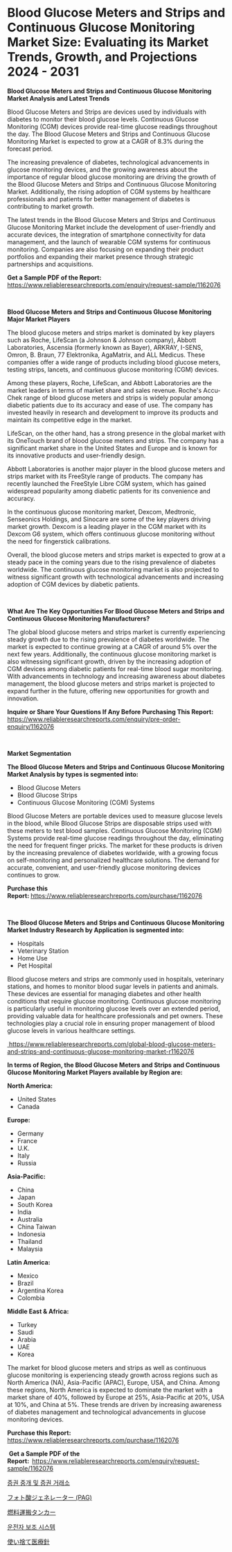 <p><h1>Blood Glucose Meters and Strips and Continuous Glucose Monitoring Market Size: Evaluating its Market Trends, Growth, and Projections 2024 - 2031</h1></p><p><strong>Blood Glucose Meters and Strips and Continuous Glucose Monitoring Market Analysis and Latest Trends</strong></p>
<p><p>Blood Glucose Meters and Strips are devices used by individuals with diabetes to monitor their blood glucose levels. Continuous Glucose Monitoring (CGM) devices provide real-time glucose readings throughout the day. The Blood Glucose Meters and Strips and Continuous Glucose Monitoring Market is expected to grow at a CAGR of 8.3% during the forecast period.</p><p>The increasing prevalence of diabetes, technological advancements in glucose monitoring devices, and the growing awareness about the importance of regular blood glucose monitoring are driving the growth of the Blood Glucose Meters and Strips and Continuous Glucose Monitoring Market. Additionally, the rising adoption of CGM systems by healthcare professionals and patients for better management of diabetes is contributing to market growth.</p><p>The latest trends in the Blood Glucose Meters and Strips and Continuous Glucose Monitoring Market include the development of user-friendly and accurate devices, the integration of smartphone connectivity for data management, and the launch of wearable CGM systems for continuous monitoring. Companies are also focusing on expanding their product portfolios and expanding their market presence through strategic partnerships and acquisitions.</p></p>
<p><strong>Get a Sample PDF of the Report:&nbsp;</strong> <a href="https://www.reliableresearchreports.com/enquiry/request-sample/1162076">https://www.reliableresearchreports.com/enquiry/request-sample/1162076</a></p>
<p>&nbsp;</p>
<p><strong>Blood Glucose Meters and Strips and Continuous Glucose Monitoring Major Market Players</strong></p>
<p><p>The blood glucose meters and strips market is dominated by key players such as Roche, LifeScan (a Johnson & Johnson company), Abbott Laboratories, Ascensia (formerly known as Bayer), ARKRAY, I-SENS, Omron, B. Braun, 77 Elektronika, AgaMatrix, and ALL Medicus. These companies offer a wide range of products including blood glucose meters, testing strips, lancets, and continuous glucose monitoring (CGM) devices.</p><p>Among these players, Roche, LifeScan, and Abbott Laboratories are the market leaders in terms of market share and sales revenue. Roche's Accu-Chek range of blood glucose meters and strips is widely popular among diabetic patients due to its accuracy and ease of use. The company has invested heavily in research and development to improve its products and maintain its competitive edge in the market.</p><p>LifeScan, on the other hand, has a strong presence in the global market with its OneTouch brand of blood glucose meters and strips. The company has a significant market share in the United States and Europe and is known for its innovative products and user-friendly design.</p><p>Abbott Laboratories is another major player in the blood glucose meters and strips market with its FreeStyle range of products. The company has recently launched the FreeStyle Libre CGM system, which has gained widespread popularity among diabetic patients for its convenience and accuracy.</p><p>In the continuous glucose monitoring market, Dexcom, Medtronic, Senseonics Holdings, and Sinocare are some of the key players driving market growth. Dexcom is a leading player in the CGM market with its Dexcom G6 system, which offers continuous glucose monitoring without the need for fingerstick calibrations.</p><p>Overall, the blood glucose meters and strips market is expected to grow at a steady pace in the coming years due to the rising prevalence of diabetes worldwide. The continuous glucose monitoring market is also projected to witness significant growth with technological advancements and increasing adoption of CGM devices by diabetic patients.</p></p>
<p>&nbsp;</p>
<p><strong>What Are The Key Opportunities For Blood Glucose Meters and Strips and Continuous Glucose Monitoring Manufacturers?</strong></p>
<p><p>The global blood glucose meters and strips market is currently experiencing steady growth due to the rising prevalence of diabetes worldwide. The market is expected to continue growing at a CAGR of around 5% over the next few years. Additionally, the continuous glucose monitoring market is also witnessing significant growth, driven by the increasing adoption of CGM devices among diabetic patients for real-time blood sugar monitoring. With advancements in technology and increasing awareness about diabetes management, the blood glucose meters and strips market is projected to expand further in the future, offering new opportunities for growth and innovation.</p></p>
<p><strong>Inquire or Share Your Questions If Any Before Purchasing This Report:</strong> <a href="https://www.reliableresearchreports.com/enquiry/pre-order-enquiry/1162076">https://www.reliableresearchreports.com/enquiry/pre-order-enquiry/1162076</a></p>
<p>&nbsp;</p>
<p><strong>Market Segmentation</strong></p>
<p><strong>The Blood Glucose Meters and Strips and Continuous Glucose Monitoring Market Analysis by types is segmented into:</strong></p>
<p><ul><li>Blood Glucose Meters</li><li>Blood Glucose Strips</li><li>Continuous Glucose Monitoring (CGM) Systems</li></ul></p>
<p><p>Blood Glucose Meters are portable devices used to measure glucose levels in the blood, while Blood Glucose Strips are disposable strips used with these meters to test blood samples. Continuous Glucose Monitoring (CGM) Systems provide real-time glucose readings throughout the day, eliminating the need for frequent finger pricks. The market for these products is driven by the increasing prevalence of diabetes worldwide, with a growing focus on self-monitoring and personalized healthcare solutions. The demand for accurate, convenient, and user-friendly glucose monitoring devices continues to grow.</p></p>
<p><strong>Purchase this Report:&nbsp;</strong><a href="https://www.reliableresearchreports.com/purchase/1162076">https://www.reliableresearchreports.com/purchase/1162076</a></p>
<p>&nbsp;</p>
<p><strong>The Blood Glucose Meters and Strips and Continuous Glucose Monitoring Market Industry Research by Application is segmented into:</strong></p>
<p><ul><li>Hospitals</li><li>Veterinary Station</li><li>Home Use</li><li>Pet Hospital</li></ul></p>
<p><p>Blood glucose meters and strips are commonly used in hospitals, veterinary stations, and homes to monitor blood sugar levels in patients and animals. These devices are essential for managing diabetes and other health conditions that require glucose monitoring. Continuous glucose monitoring is particularly useful in monitoring glucose levels over an extended period, providing valuable data for healthcare professionals and pet owners. These technologies play a crucial role in ensuring proper management of blood glucose levels in various healthcare settings.</p></p>
<p><a href="https://www.reliableresearchreports.com/global-blood-glucose-meters-and-strips-and-continuous-glucose-monitoring-market-r1162076">&nbsp;https://www.reliableresearchreports.com/global-blood-glucose-meters-and-strips-and-continuous-glucose-monitoring-market-r1162076</a></p>
<p><strong>In terms of Region, the Blood Glucose Meters and Strips and Continuous Glucose Monitoring Market Players available by Region are:</strong></p>
<p>
    <p> <strong> North America: </strong>
        <ul>
            <li>United States</li>
            <li>Canada</li>
        </ul>
        </p> 
    <p> <strong> Europe: </strong>
        <ul>
            <li>Germany</li>
            <li>France</li>
            <li>U.K.</li>
            <li>Italy</li>
            <li>Russia</li>
        </ul>
        </p> 
    <p> <strong> Asia-Pacific: </strong>
        <ul>
            <li>China</li>
            <li>Japan</li>
            <li>South Korea</li>
            <li>India</li>
            <li>Australia</li>
            <li>China Taiwan</li>
            <li>Indonesia</li>
            <li>Thailand</li>
            <li>Malaysia</li>
        </ul>
        </p> 
    <p> <strong> Latin America: </strong>
        <ul>
            <li>Mexico</li>
            <li>Brazil</li>
            <li>Argentina Korea</li>
            <li>Colombia</li>
        </ul>
        </p> 
    <p> <strong> Middle East & Africa: </strong>
        <ul>
            <li>Turkey</li>
            <li>Saudi</li>
            <li>Arabia</li>
            <li>UAE</li>
            <li>Korea</li>
        </ul>
    </p>
    </p>
<p><p>The market for blood glucose meters and strips as well as continuous glucose monitoring is experiencing steady growth across regions such as North America (NA), Asia-Pacific (APAC), Europe, USA, and China. Among these regions, North America is expected to dominate the market with a market share of 40%, followed by Europe at 25%, Asia-Pacific at 20%, USA at 10%, and China at 5%. These trends are driven by increasing awareness of diabetes management and technological advancements in glucose monitoring devices.</p></p>
<p><strong>Purchase this Report: </strong><a href="https://www.reliableresearchreports.com/purchase/1162076">https://www.reliableresearchreports.com/purchase/1162076</a></p>
<p>&nbsp;<strong>Get a Sample PDF of the Report:&nbsp;&nbsp;</strong><a href="https://www.reliableresearchreports.com/enquiry/request-sample/1162076">https://www.reliableresearchreports.com/enquiry/request-sample/1162076</a></p>
<p><strong></strong></p>
<p><p><a href="https://medium.com/@othaleffler66/%EC%A6%9D%EA%B6%8C-%EB%B8%8C%EB%A1%9C%EC%BB%A4%EC%99%80-%EC%A3%BC%EC%8B%9D-%EA%B1%B0%EB%9E%98%EC%86%8C-%EC%8B%9C%EC%9E%A5-%EC%A1%B0%EC%82%AC-%EB%B3%B4%EA%B3%A0%EC%84%9C-%EA%B7%B8-%EC%97%AD%EC%82%AC-%EB%B0%8F-2024%EB%85%84%EB%B6%80%ED%84%B0-2031%EB%85%84%EA%B9%8C%EC%A7%80%EC%9D%98-%EC%98%88%EC%B8%A1-84bc27cbae57">증권 중개 및 증권 거래소</a></p><p><a href="https://medium.com/@tigerprawn1996/%E5%86%99%E7%9C%9F%E9%85%B8%E7%99%BA%E7%94%9F%E5%89%A4-pag-%E5%B8%82%E5%A0%B4-%E5%B8%82%E5%A0%B4cagr-%E5%B8%82%E5%A0%B4%E5%8B%95%E5%90%91-%E6%88%90%E9%95%B7%E6%88%A6%E7%95%A5%E3%81%AB%E9%96%A2%E3%81%99%E3%82%8B%E6%B4%9E%E5%AF%9F-4e03d050ba2e">フォト酸ジェネレーター (PAG)</a></p><p><a href="https://github.com/andym141978/Market-Research-Report-List-1/blob/main/942490897963.md">燃料運搬タンカー</a></p><p><a href="https://medium.com/@ukaszduda1/%EC%9A%B4%EC%A0%84%EC%9E%90-%EB%B3%B4%EC%A1%B0-%EC%8B%9C%EC%8A%A4%ED%85%9C-%EC%8B%9C%EC%9E%A5%EC%9D%80-%EC%8B%9C%EC%9E%A5-%EC%A0%90%EC%9C%A0%EC%9C%A8-%EC%8B%9C%EC%9E%A5-%EB%8F%99%ED%96%A5-%EB%B0%8F-%EC%8B%9C%EC%9E%A5-%EC%84%B1%EC%9E%A5%EC%97%90-%EB%8C%80%ED%95%9C-%EC%A0%95%EB%B3%B4%EB%A5%BC-%EC%A0%9C%EA%B3%B5%ED%95%A9%EB%8B%88%EB%8B%A4-7fc3bedda5b9">운전자 보조 시스템</a></p><p><a href="https://github.com/EstelWisozk1/Market-Research-Report-List-1/blob/main/290031497962.md">使い捨て医療針</a></p></p>